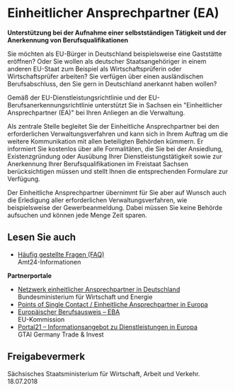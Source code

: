 # Einheitlicher Ansprechpartner (EA)

**Unterstützung bei der Aufnahme einer selbstständigen Tätigkeit und der Anerkennung von Berufsqualifikationen**

Sie möchten als EU-Bürger in Deutschland beispielsweise eine Gaststätte eröffnen? Oder Sie wollen als deutscher Staatsangehöriger in einem anderen EU-Staat zum Beispiel als Wirtschaftsprüferin oder Wirtschaftsprüfer arbeiten? Sie verfügen über einen ausländischen Berufsabschluss, den Sie gern in Deutschland anerkannt haben wollen?

Gemäß der EU-Dienstleistungsrichtlinie und der EU-Berufsanerkennungsrichtlinie unterstützt Sie in Sachsen ein "Einheitlicher Ansprechpartner (EA)" bei Ihren Anliegen an die Verwaltung.

Als zentrale Stelle begleitet Sie der Einheitliche Ansprechpartner bei den erforderlichen Verwaltungsverfahren und kann sich in Ihrem Auftrag um die weitere Kommunikation mit allen beteiligten Behörden kümmern. Er informiert Sie kostenlos über alle Formalitäten, die Sie bei der Ansiedlung, Existenzgründung oder Ausübung Ihrer Dienstleistungstätigkeit sowie zur Anerkennung Ihrer Berufsqualifikationen im Freistaat Sachsen berücksichtigen müssen und stellt Ihnen die entsprechenden Formulare zur Verfügung.

Der Einheitliche Ansprechpartner übernimmt für Sie aber auf Wunsch auch die Erledigung aller erforderlichen Verwaltungsverfahren, wie beispielsweise der Gewerbeanmeldung. Dabei müssen Sie keine Behörde aufsuchen und können jede Menge Zeit sparen.

## Lesen Sie auch

* [Häufig gestellte Fragen (FAQ)](https://amt24dev.sachsen.de/zufi/lebenslagen/5000874)   
  Amt24-Informationen

**Partnerportale**

* [Netzwerk einheitlicher Ansprechpartner in Deutschland](https://www.bmwi.de/Redaktion/DE/Artikel/Mittelstand/einheitlicher-ansprechpartner.html "Informationen über die Einheitlichen Ansprechpartner in Deutschland")  
  Bundesministerium für Wirtschaft und Energie
* [Points of Single Contact / Einheitliche Ansprechpartner in Europa](https://ec.europa.eu/growth/single-market/services/services-directive/in-practice/contact_de "Netz der Einheitlichen Ansprechpartner (Portal der EU-Kommission)")
* [Europäischer Berufsausweis – EBA](http://europa.eu/youreurope/citizens/work/professional-qualifications/european-professional-card/index_de.htm "Informationen zum Europäischen Berufsausweis")  
  EU-Kommission
* [Portal21 – Informationsangebot zu Dienstleistungen in Europa](https://www.portal21.de/ "Informationen zum Dienstleistungsangebot in Europa")  
  GTAI Germany Trade & Invest

## Freigabevermerk

Sächsisches Staatsministerium für Wirtschaft, Arbeit und Verkehr. 18.07.2018
